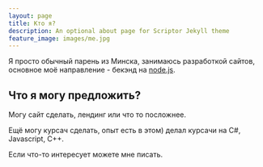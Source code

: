 ```yaml
---
layout: page
title: Кто я?
description: An optional about page for Scriptor Jekyll theme
feature_image: images/me.jpg
---
```


Я просто обычный парень из Минска, занимаюсь разработкой сайтов, основное моё направление - бекэнд на [node.js](https://nodejs.org).

## Что я могу предложить?

Могу сайт сделать, лендинг или что то посложнее.

Ещё могу курсач сделать, опыт есть в этом) делал курсачи на C#, Javascript, C++.

Если что-то интересует можете мне писать.
